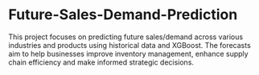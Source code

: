 # Future-Sales-Demand-Prediction
This project focuses on predicting future sales/demand across various industries and products using historical data and XGBoost. The forecasts aim to help businesses improve inventory management, enhance supply chain efficiency and make informed strategic decisions.

